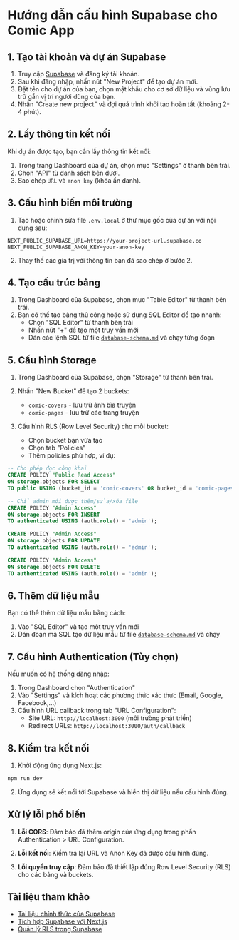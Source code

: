 # Hướng dẫn cấu hình Supabase cho Comic App

## 1. Tạo tài khoản và dự án Supabase

1. Truy cập [Supabase](https://supabase.com/) và đăng ký tài khoản.
2. Sau khi đăng nhập, nhấn nút "New Project" để tạo dự án mới.
3. Đặt tên cho dự án của bạn, chọn mật khẩu cho cơ sở dữ liệu và vùng lưu trữ gần vị trí người dùng của bạn.
4. Nhấn "Create new project" và đợi quá trình khởi tạo hoàn tất (khoảng 2-4 phút).

## 2. Lấy thông tin kết nối

Khi dự án được tạo, bạn cần lấy thông tin kết nối:

1. Trong trang Dashboard của dự án, chọn mục "Settings" ở thanh bên trái.
2. Chọn "API" từ danh sách bên dưới.
3. Sao chép `URL` và `anon key` (khóa ẩn danh).

## 3. Cấu hình biến môi trường

1. Tạo hoặc chỉnh sửa file `.env.local` ở thư mục gốc của dự án với nội dung sau:

```
NEXT_PUBLIC_SUPABASE_URL=https://your-project-url.supabase.co
NEXT_PUBLIC_SUPABASE_ANON_KEY=your-anon-key
```

2. Thay thế các giá trị với thông tin bạn đã sao chép ở bước 2.

## 4. Tạo cấu trúc bảng

1. Trong Dashboard của Supabase, chọn mục "Table Editor" từ thanh bên trái.
2. Bạn có thể tạo bảng thủ công hoặc sử dụng SQL Editor để tạo nhanh:
   - Chọn "SQL Editor" từ thanh bên trái
   - Nhấn nút "+" để tạo một truy vấn mới
   - Dán các lệnh SQL từ file [`database-schema.md`](./database-schema.md) và chạy từng đoạn

## 5. Cấu hình Storage

1. Trong Dashboard của Supabase, chọn "Storage" từ thanh bên trái.
2. Nhấn "New Bucket" để tạo 2 buckets:

   - `comic-covers` - lưu trữ ảnh bìa truyện
   - `comic-pages` - lưu trữ các trang truyện

3. Cấu hình RLS (Row Level Security) cho mỗi bucket:
   - Chọn bucket bạn vừa tạo
   - Chọn tab "Policies"
   - Thêm policies phù hợp, ví dụ:

```sql
-- Cho phép đọc công khai
CREATE POLICY "Public Read Access"
ON storage.objects FOR SELECT
TO public USING (bucket_id = 'comic-covers' OR bucket_id = 'comic-pages');

-- Chỉ admin mới được thêm/sửa/xóa file
CREATE POLICY "Admin Access"
ON storage.objects FOR INSERT
TO authenticated USING (auth.role() = 'admin');

CREATE POLICY "Admin Access"
ON storage.objects FOR UPDATE
TO authenticated USING (auth.role() = 'admin');

CREATE POLICY "Admin Access"
ON storage.objects FOR DELETE
TO authenticated USING (auth.role() = 'admin');
```

## 6. Thêm dữ liệu mẫu

Bạn có thể thêm dữ liệu mẫu bằng cách:

1. Vào "SQL Editor" và tạo một truy vấn mới
2. Dán đoạn mã SQL tạo dữ liệu mẫu từ file [`database-schema.md`](./database-schema.md) và chạy

## 7. Cấu hình Authentication (Tùy chọn)

Nếu muốn có hệ thống đăng nhập:

1. Trong Dashboard chọn "Authentication"
2. Vào "Settings" và kích hoạt các phương thức xác thực (Email, Google, Facebook,...)
3. Cấu hình URL callback trong tab "URL Configuration":
   - Site URL: `http://localhost:3000` (môi trường phát triển)
   - Redirect URLs: `http://localhost:3000/auth/callback`

## 8. Kiểm tra kết nối

1. Khởi động ứng dụng Next.js:

```bash
npm run dev
```

2. Ứng dụng sẽ kết nối tới Supabase và hiển thị dữ liệu nếu cấu hình đúng.

## Xử lý lỗi phổ biến

1. **Lỗi CORS**: Đảm bảo đã thêm origin của ứng dụng trong phần Authentication > URL Configuration.

2. **Lỗi kết nối**: Kiểm tra lại URL và Anon Key đã được cấu hình đúng.

3. **Lỗi quyền truy cập**: Đảm bảo đã thiết lập đúng Row Level Security (RLS) cho các bảng và buckets.

## Tài liệu tham khảo

- [Tài liệu chính thức của Supabase](https://supabase.io/docs)
- [Tích hợp Supabase với Next.js](https://supabase.io/docs/guides/with-nextjs)
- [Quản lý RLS trong Supabase](https://supabase.io/docs/guides/auth/row-level-security)
